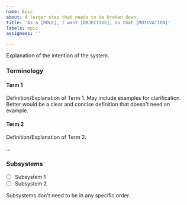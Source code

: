 ```yaml
---
name: Epic
about: A larger step that needs to be broken down.
title: 'As a [ROLE], I want [OBJECTIVE], so that [MOTIVATION]'
labels: epic
assignees: ''

---
```


Explanation of the intention of the system.

### Terminology

#### Term 1
Definition/Explanation of Term 1. May include examples for clarification. Better would be a clear and concise definition that doesn't need an example.

#### Term 2
Definition/Explanation of Term 2.

...


### Subsystems
- [ ] Subsystem 1
- [ ] Subsystem 2

Subsystems don't need to be in any specific order.
